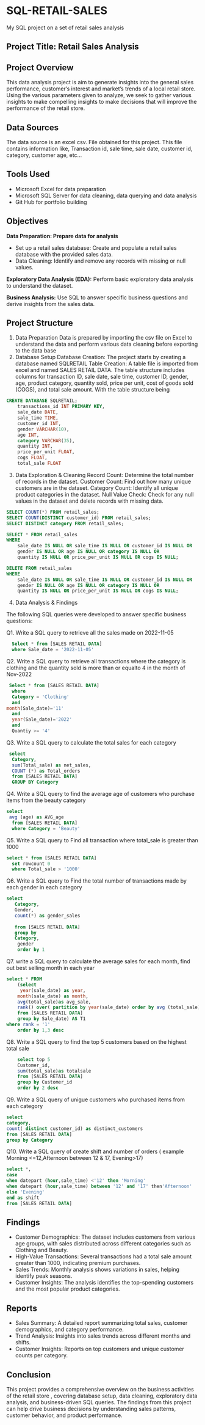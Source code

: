 # SQL-RETAIL-SALES
My SQL project on a set of retail sales analysis


## Project Title: Retail Sales Analysis

## Project Overview
This data analysis project is aim to generate insights into the general sales performance, customer’s interest and market’s trends of a local retail store. Using the various parameters given to analyze, we seek to gather various insights to make compelling insights to make decisions that will improve the performance of the retail store.
## Data Sources
The data source is an excel csv. File obtained for this project. This file contains information like,
Transaction id, sale time, sale date, customer id, category, customer age, etc... 
## Tools Used
- Microsoft Excel for data preparation
- Microsoft SQL Server for data cleaning, data querying and data analysis
- Git Hub for portfolio building
## Objectives
**Data Preparation: Prepare data for analysis**
- Set up a retail sales database: Create and populate a retail sales database with the provided sales data.
- Data Cleaning: Identify and remove any records with missing or null values.

**Exploratory Data Analysis (EDA):** Perform basic exploratory data analysis to understand the dataset.

**Business Analysis:** Use SQL to answer specific business questions and derive insights from the sales data.
## Project Structure
1. Data Preparation
Data is prepared by importing the csv file on Excel to understand the data and perform various data cleaning before exporting to the data base
2. Database Setup
Database Creation: The project starts by creating a database named SQLRETAIL
Table Creation: A table file is imported from excel and named SALES RETAIL DATA. The table structure includes columns for transaction ID, sale date, sale time, customer ID, gender, age, product category, quantity sold, price per unit, cost of goods sold (COGS), and total sale amount. With the table structure being

```SQL
CREATE DATABASE SQLRETAIL;
    transactions_id INT PRIMARY KEY,
    sale_date DATE,	
    sale_time TIME,
    customer_id INT,	
    gender VARCHAR(10),
    age INT,
    category VARCHAR(35),
    quantity INT,
    price_per_unit FLOAT,	
    cogs FLOAT,
    total_sale FLOAT
```

3. Data Exploration & Cleaning
Record Count: Determine the total number of records in the dataset.
Customer Count: Find out how many unique customers are in the dataset.
Category Count: Identify all unique product categories in the dataset.
Null Value Check: Check for any null values in the dataset and delete records with missing data.
```SQL
SELECT COUNT(*) FROM retail_sales;
SELECT COUNT(DISTINCT customer_id) FROM retail_sales;
SELECT DISTINCT category FROM retail_sales;

SELECT * FROM retail_sales
WHERE 
    sale_date IS NULL OR sale_time IS NULL OR customer_id IS NULL OR 
    gender IS NULL OR age IS NULL OR category IS NULL OR 
    quantity IS NULL OR price_per_unit IS NULL OR cogs IS NULL;

DELETE FROM retail_sales
WHERE 
    sale_date IS NULL OR sale_time IS NULL OR customer_id IS NULL OR 
    gender IS NULL OR age IS NULL OR category IS NULL OR 
    quantity IS NULL OR price_per_unit IS NULL OR cogs IS NULL;
```
4. Data Analysis & Findings

The following SQL queries were developed to answer specific business questions:

Q1. Write a SQL query to retrieve all the sales made on 2022-11-05

``` SQL
  Select * from [SALES RETAIL DATA] 
  where Sale_date = '2022-11-05'
```
Q2. Write a SQL query to retrieve all transactions where the category is clothing and the quantity sold is more than or equalto 4 in the month of Nov-2022

 
``` SQL
 Select * from [SALES RETAIL DATA]
  where 
  Category = 'Clothing'
  and
month(Sale_date)='11'
  and
  year(Sale_date)='2022'
  and
  Quantiy >= '4'
```
  
  Q3. Write a SQL query to calculate the total sales for each category

 
``` SQL
 select 
  Category,
  sum(Total_sale) as net_sales,
  COUNT (*) as Total_orders
  from [SALES RETAIL DATA]
  GROUP BY Category
```

Q4. Write a SQL query to find the average age of customers who purchase items from the beauty category
 
 
``` SQL
select 
 avg (age) as AVG_age
  from [SALES RETAIL DATA]
  where Category = 'Beauty'
  ```

 Q5. Write a SQL query to Find all transaction where total_sale is greater than 1000

  
``` SQL
select * from [SALES RETAIL DATA]
  set rowcount 0
  where Total_sale > '1000'
```

 Q6. Write a SQL query to Find the total number of transactions made by each gender in each category
   
   
``` SQL
select
   Category,
   Gender,
   count(*) as gender_sales
  
   from [SALES RETAIL DATA]
   group by
   Category,
    gender
	order by 1
```
Q7. write a SQL query to calculate the average sales for each month, find out best selling month in each year

``` SQL
select * FROM
	(select 
	 year(sale_date) as year,
	month(sale_date) as month,
	avg(total_sale)as avg_sale,
	rank() over( partition by year(sale_date) order by avg (total_sale) desc) as Rank
	from [SALES RETAIL DATA]
	group by Sale_date) AS T1
where rank = '1'
	order by 1,3 desc
```
	
Q8. Write a SQL query to find the top 5 customers based on the highest total sale
	

``` SQL
	select top 5
	Customer_id,
	sum(total_sale)as totalsale
	from [SALES RETAIL DATA]
	group by Customer_id
	order by 2 desc
```	
Q9. Write a SQL query of unigue customers who purchased items from each category


``` SQL
select 
category,
count( distinct customer_id) as distinct_customers
from [SALES RETAIL DATA]
group by Category
```

Q10. Write a SQL query of create shift and number of orders ( example Morning <=12,Afternoon between 12 & 17, Evening>17)

``` SQL
select *,
case
when datepart (hour,sale_time) <'12' then 'Morning'
when datepart (hour,sale_time) between '12' and '17' then'Afternoon'
else 'Evening'
end as shift
from [SALES RETAIL DATA]
```


 ## Findings
- Customer Demographics: The dataset includes customers from various age groups, with sales distributed across different categories such as Clothing and Beauty.
- High-Value Transactions: Several transactions had a total sale amount greater than 1000, indicating premium purchases.
- Sales Trends: Monthly analysis shows variations in sales, helping identify peak seasons.
- Customer Insights: The analysis identifies the top-spending customers and the most popular product categories.
## Reports
- Sales Summary: A detailed report summarizing total sales, customer demographics, and category performance.
- Trend Analysis: Insights into sales trends across different months and shifts.
- Customer Insights: Reports on top customers and unique customer counts per category.
## Conclusion 
This project provides a comprehensive overview on the business activities of the retail store , covering database setup, data cleaning, exploratory data analysis, and business-driven SQL queries. The findings from this project can help drive business decisions by understanding sales patterns, customer behavior, and product performance.


